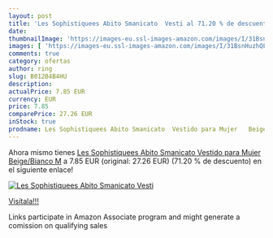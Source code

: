 ```yaml
---
layout: post
title: 'Les Sophistiquees Abito Smanicato  Vesti al 71.20 % de descuento'
date: 
thumbnailImage: 'https://images-eu.ssl-images-amazon.com/images/I/31BsnHuzhQL._SL200_.jpg'
images: [ 'https://images-eu.ssl-images-amazon.com/images/I/31BsnHuzhQL._SL200_.jpg' ]
comments: true
category: ofertas
author: ring
slug: B012B4B4HU
description:
actualPrice: 7.85 EUR
currency: EUR
price: 7.85
comparePrice: 27.26 EUR
inStock: true
prodname: Les Sophistiquees Abito Smanicato  Vestido para Mujer   Beige/Bianco  M
---
```


Ahora mismo tienes [Les Sophistiquees Abito Smanicato  Vestido para Mujer   Beige/Bianco  M](https://www.amazon.es/dp/B012B4B4HU/?tag=tolees-21) a 7.85 EUR (original: 27.26 EUR) (71.20 %  de descuento) en el siguiente enlace!

[![Les Sophistiquees Abito Smanicato  Vesti](https://images-eu.ssl-images-amazon.com/images/I/31BsnHuzhQL._SL200_.jpg)](https://www.amazon.es/dp/B012B4B4HU/?tag=tolees-21)

[Visítala!!!](https://www.amazon.es/dp/B012B4B4HU/?tag=tolees-21)

Links participate in Amazon Associate program and might generate a comission on qualifying sales
